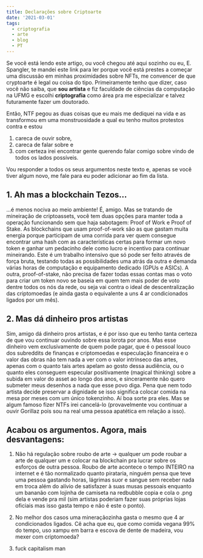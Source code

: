 ```yaml
---
title: Declarações sobre Criptoarte
date: '2021-03-01'
tags:
  - criptografia
  - arte
  - blog
  - PT
---
```


Se você está lendo este artigo, ou você chegou até aqui sozinho ou eu, E. Spangler, te mandei este link para ler porque você está prestes a começar uma discussão em minhas proximidades sobre NFTs, me convencer de que cryptoarte é legal ou coisa do tipo. Primeiramente tenho que dizer, caso você não saiba, que **sou artista** e fiz faculdade de ciências da computação na UFMG e escolhi **criptografia** como área pra me especializar e talvez futuramente fazer um doutorado. 

Então, NTF pegou as duas coisas que eu mais me dediquei na vida e as transformou em uma monstruosidade a qual eu tenho muitos protestos contra e estou 
1. careca de ouvir sobre, 
2. careca de falar sobre e 
3. com certeza irei encontrar gente querendo falar comigo sobre vindo de todos os lados possíveis. 

Vou responder a todos os seus argumentos neste texto e, apenas se você tiver algum novo, me fale para eu poder adicionar ao fim da lista.

## 1. Ah mas a blockchain Tezos...

...é menos nociva ao meio ambiente! É, amigo. Mas se tratando de mineiração de criptoassets, você tem duas opções para manter toda a operação funcionando sem que haja sabotagem: Proof of Work e Proof of Stake. As blockchains que usam proof-of-work são as que gastam muita energia porque participam de uma corrida para ver quem consegue encontrar uma hash com as características certas para formar um novo token e ganhar um pedacinho dele como lucro e incentivo para continuar mineirando. Este é um trabalho intensivo que só pode ser feito através de força bruta, testando todas as possibilidades uma atrás da outra e demanda várias horas de computação e equipamento dedicado (GPUs e ASICs). A outra, proof-of-stake, não precisa de fazer todas essas contas mas o voto para criar um token novo se baseia em quem tem mais poder de voto dentre todos os nós da rede, ou seja vai contra o ideal de descentralização das criptomoedas (e ainda gasta o equivalente a uns 4 ar condicionados ligados por um mês).

## 2. Mas dá dinheiro pros artistas

Sim, amigo dá dinheiro pros artistas, e é por isso que eu tenho tanta certeza de que vou continuar ouvindo sobre essa lorota por anos. Mas esse dinheiro vem exclusivamente de quem pode pagar, que é o pessoal louco dos subreddits de finanças e criptomoedas e especulação financeira e o valor das obras não tem nada a ver com o valor intrínseco das artes, apenas com o quanto tais artes apelam ao gosto dessa audiência, ou o quanto eles conseguem especular positivamente (magical thinking) sobre a subida em valor do asset ao longo dos anos, e sinceramente não quero submeter meus desenhos a nada que esse povo diga. Pena que nem todo artista decide preservar a dignidade se isso significa colocar comida na mesa por meses com um único tokenzinho. Aí boa sorte pra eles. Mas se algum famoso fizer NTFs irei cancelá-lo (provavelmente vou continuar a ouvir Gorillaz pois sou na real uma pessoa apatética em relação a isso).

## Acabou os argumentos. Agora, mais desvantagens:

1. Não há regulação sobre roubo de arte → qualquer um pode roubar a arte de qualquer um e colocar na blockchain pra lucrar sobre os esforços de outra pessoa. Roubo de arte acontece o tempo INTEIRO na internet e é tão normalizado quanto pirataria, ninguém pensa que teve uma pessoa gastando horas, lágrimas suor e sangue sem receber nada em troca além do alívio de satisfazer à suas musas pessoais enquanto um bananão com lojinha de camiseta na redbubble copia e cola o .png dela e vende pra mil (sim artistas poderiam fazer suas próprias lojas oficiais mas isso gasta tempo e não é este o ponto).

2. No melhor dos casos uma mineraçãozinha gasta o mesmo que 4 ar condicionados ligados. Cê acha que eu, que como comida vegana 99% do tempo, uso xampu em barra e escova de dente de madeira, vou mexer com criptomoeda?

3. fuck capitalism man